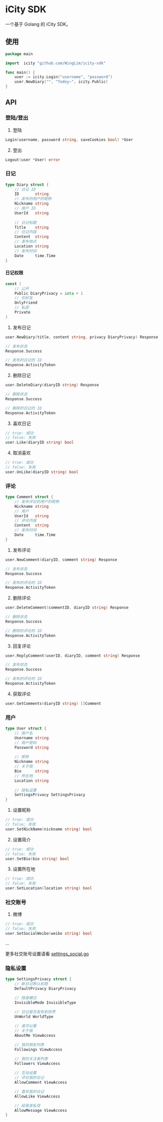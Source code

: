 # iCity SDK

一个基于 Golang 的 iCity SDK。

## 使用

```go
package main

import  icity "github.com/WingLim/icity-sdk"

func main() {
	user := icity.Login("username", "password")
	user.NewDiary("", "Todoy~", icity.Public)
}
```

## API

### 登陆/登出
1. 登陆
```go
Login(username, password string, saveCookies bool) *User
```

2. 登出
```go
Logout(user *User) error
```

### 日记

```go
type Diary struct {
	// 日记 ID
	ID       string 
	// 发布的用户的昵称
	Nickname string 
	// 用户 ID
	UserId   string
	
	// 日记标题
	Title    string 
	// 日记内容
	Content  string 
	// 发布地点
	Location string 
	// 发布时间
	Date     time.Time
}
```

#### 日记权限
```go
const (
    // 公开
    Public DiaryPrivacy = iota + 1
    // 仅好友
    OnlyFriend
    // 私密
    Private
)
```

1. 发布日记
```go
user.NewDiary(title, content string, privacy DiaryPrivacy) Response

// 发布状态
Response.Success

// 发布的日记的 ID
Response.ActivityToken
```

2. 删除日记
```go
user.DeleteDiary(diaryID string) Response

// 删除状态
Response.Success

// 删除的日记的 ID
Response.ActivityToken
```

3. 喜欢日记
```go
// true: 成功
// false: 失败
user.Like(diaryID string) bool
```

4. 取消喜欢
```go
// true: 成功
// false: 失败 
user.UnLike(diaryID string) bool
```

### 评论

```go
type Comment struct {
	// 发布评论的用户的昵称
	Nickname string
	// 用户
	UserId   string
	// 评论内容
	Content  string 
	// 发布时间
	Date     time.Time
}
```

1. 发布评论
```go
user.NewComment(diaryID, comment string) Response

// 发布状态
Response.Success

// 发布的评论的 ID
Response.ActivityToken
```

2. 删除评论
```go
user.DeleteComment(commentID, diaryID string) Response

// 删除状态
Response.Success

// 删除的评论的 ID
Response.ActivityToken
```

3. 回复评论
```go
user.ReplyComment(userID, diaryID, comment string) Response

// 发布状态
Response.Success

// 发布的评论的 ID
Response.ActivityToken
```

4. 获取评论
```go
user.GetComments(diaryID string) []Comment
```

### 用户
```go
type User struct {
	// 用户名
	Username string
	// 用户密码
	Password string
	
	// 昵称
	Nickname string
	// 关于我
	Bio      string
	// 所在地
	Location string
    
	// 隐私设置
	SettingsPrivacy SettingsPrivacy
}
```

1. 设置昵称
```go
// true: 成功
// false: 失败 
user.SetNickName(nickname string) bool
```

2. 设置简介
```go
// true: 成功
// false: 失败 
user.SetBio(bio string) bool
```

3. 设置所在地
```go
// true: 成功
// false: 失败 
user.SetLocation(location string) bool
```

### 社交账号
1. 微博
```go
// true: 成功
// false: 失败 
user.SetSocialWeibo(weibo string) bool
```
...

更多社交账号设置请看 [settings_social.go](https://github.com/WingLim/icity-sdk/blob/main/settings_social.go)

### 隐私设置

```go
type SettingsPrivacy struct {
	// 新日记默认权限
	DefaultPrivacy DiaryPrivacy

	// 隐身模式
	InvisibleMode InvisibleType

	// 日记是否发布到世界
	UnWorld WorldType
    
	// 谁可以看
	// 关于我
	AboutMe ViewAccess

	// 我的朋友列表
	Followings ViewAccess

	// 我的关注者列表
	Followers ViewAccess
    
	// 互动设置
	// 评论我的日记
	AllowComment ViewAccess

	// 喜欢我的日记
	AllowLike ViewAccess

	// 给我发私信
	AllowMessage ViewAccess
}
```
